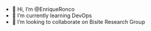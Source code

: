 - 👋 Hi, I’m @EnriqueRonco
- 🌱 I’m currently learning DevOps
- 💞️ I’m looking to collaborate on Bisite Research Group

<!---
EnriqueRonco/EnriqueRonco is a ✨ special ✨ repository because its `README.md` (this file) appears on your GitHub profile.
You can click the Preview link to take a look at your changes.
--->
